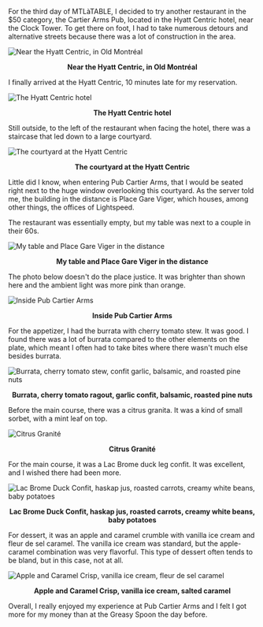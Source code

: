For the third day of MTLàTABLE, I decided to try another restaurant in the $50 category, the Cartier Arms Pub, located in the Hyatt Centric hotel, near the Clock Tower. To get there on foot, I had to take numerous detours and alternative streets because there was a lot of construction in the area.

![Near the Hyatt Centric, in Old Montréal](/assets/2024/11/20241102_cartier-arms/vieuxport.jpg)
<p align="center"><b>Near the Hyatt Centric, in Old Montréal</b></p>

I finally arrived at the Hyatt Centric, 10 minutes late for my reservation.

![The Hyatt Centric hotel](/assets/2024/11/20241102_cartier-arms/hyatt-centric.jpg)
<p align="center"><b>The Hyatt Centric hotel</b></p>

Still outside, to the left of the restaurant when facing the hotel, there was a staircase that led down to a large courtyard.

![The courtyard at the Hyatt Centric](/assets/2024/11/20241102_cartier-arms/lightspeed.jpg)
<p align="center"><b>The courtyard at the Hyatt Centric</b></p>

Little did I know, when entering Pub Cartier Arms, that I would be seated right next to the huge window overlooking this courtyard. As the server told me, the building in the distance is Place Gare Viger, which houses, among other things, the offices of Lightspeed.

The restaurant was essentially empty, but my table was next to a couple in their 60s.

![My table and Place Gare Viger in the distance](/assets/2024/11/20241102_cartier-arms/table.jpg)
<p align="center"><b>My table and Place Gare Viger in the distance</b></p>

The photo below doesn't do the place justice. It was brighter than shown here and the ambient light was more pink than orange.

![Inside Pub Cartier Arms](/assets/2024/11/20241102_cartier-arms/cartier-arms.jpg)
<p align="center"><b>Inside Pub Cartier Arms</b></p>

For the appetizer, I had the burrata with cherry tomato stew. It was good. I found there was a lot of burrata compared to the other elements on the plate, which meant I often had to take bites where there wasn't much else besides burrata.

![Burrata, cherry tomato stew, confit garlic, balsamic, and roasted pine nuts](/assets/2024/11/20241102_cartier-arms/burrata.jpg)
<p align="center"><b>Burrata, cherry tomato ragout, garlic confit, balsamic, roasted pine nuts</b></p>

Before the main course, there was a citrus granita. It was a kind of small sorbet, with a mint leaf on top.

![Citrus Granité](/assets/2024/11/20241102_cartier-arms/granite.jpg)
<p align="center"><b>Citrus Granité</b></p>

For the main course, it was a Lac Brome duck leg confit. It was excellent, and I wished there had been more.

![Lac Brome Duck Confit, haskap jus, roasted carrots, creamy white beans, baby potatoes](/assets/2024/11/20241102_cartier-arms/duck.jpg)
<p align="center"><b>Lac Brome Duck Confit, haskap jus, roasted carrots, creamy white beans, baby potatoes</b></p>

For dessert, it was an apple and caramel crumble with vanilla ice cream and fleur de sel caramel. The vanilla ice cream was standard, but the apple-caramel combination was very flavorful. This type of dessert often tends to be bland, but in this case, not at all.

![Apple and Caramel Crisp, vanilla ice cream, fleur de sel caramel](/assets/2024/11/20241102_cartier-arms/cake.jpg)
<p align="center"><b>Apple and Caramel Crisp, vanilla ice cream, salted caramel</b></p>

Overall, I really enjoyed my experience at Pub Cartier Arms and I felt I got more for my money than at the Greasy Spoon the day before.